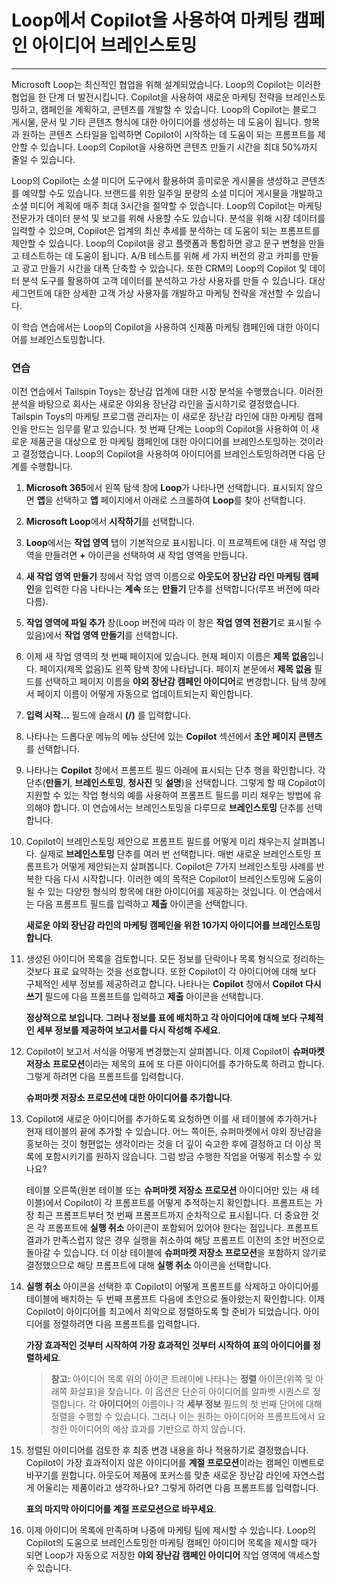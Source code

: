 # Loop에서 Copilot을 사용하여 마케팅 캠페인 아이디어 브레인스토밍
---
Microsoft Loop는 최신적인 협업을 위해 설계되었습니다. Loop의 Copilot는 이러한 협업을 한 단계 더 발전시킵니다. Copilot을 사용하여 새로운 마케팅 전략을 브레인스토밍하고, 캠페인을 계획하고, 콘텐츠를 개발할 수 있습니다. Loop의 Copilot는 블로그 게시물, 문서 및 기타 콘텐츠 형식에 대한 아이디어를 생성하는 데 도움이 됩니다. 항목과 원하는 콘텐츠 스타일을 입력하면 Copilot이 시작하는 데 도움이 되는 프롬프트를 제안할 수 있습니다. Loop의 Copilot을 사용하면 콘텐츠 만들기 시간을 최대 50%까지 줄일 수 있습니다.

Loop의 Copilot는 소셜 미디어 도구에서 활용하여 흥미로운 게시물을 생성하고 콘텐츠를 예약할 수도 있습니다. 브랜드를 위한 일주일 분량의 소셜 미디어 게시물을 개발하고 소셜 미디어 계획에 매주 최대 3시간을 절약할 수 있습니다. Loop의 Copilot는 마케팅 전문가가 데이터 분석 및 보고를 위해 사용할 수도 있습니다. 분석을 위해 시장 데이터를 입력할 수 있으며, Copilot은 업계의 최신 추세를 분석하는 데 도움이 되는 프롬프트를 제안할 수 있습니다. Loop의 Copilot을 광고 플랫폼과 통합하면 광고 문구 변형을 만들고 테스트하는 데 도움이 됩니다. A/B 테스트를 위해 세 가지 버전의 광고 카피를 만들고 광고 만들기 시간을 대폭 단축할 수 있습니다. 또한 CRM의 Loop의 Copilot 및 데이터 분석 도구를 활용하여 고객 데이터를 분석하고 가상 사용자를 만들 수 있습니다. 대상 세그먼트에 대한 상세한 고객 가상 사용자를 개발하고 마케팅 전략을 개선할 수 있습니다.

이 학습 연습에서는 Loop의 Copilot을 사용하여 신제품 마케팅 캠페인에 대한 아이디어를 브레인스토밍합니다.

### 연습

이전 연습에서 Tailspin Toys는 장난감 업계에 대한 시장 분석을 수행했습니다. 이러한 분석을 바탕으로 회사는 새로운 야외용 장난감 라인을 출시하기로 결정했습니다. Tailspin Toys의 마케팅 프로그램 관리자는 이 새로운 장난감 라인에 대한 마케팅 캠페인을 만드는 임무를 맡고 있습니다. 첫 번째 단계는 Loop의 Copilot을 사용하여 이 새로운 제품군을 대상으로 한 마케팅 캠페인에 대한 아이디어를 브레인스토밍하는 것이라고 결정했습니다. Loop의 Copilot을 사용하여 아이디어를 브레인스토밍하려면 다음 단계를 수행합니다.

1.  **Microsoft 365**에서 왼쪽 탐색 창에 **Loop**가 나타나면 선택합니다. 표시되지 않으면 **앱**을 선택하고 **앱** 페이지에서 아래로 스크롤하여 **Loop**를 찾아 선택합니다.
2.  **Microsoft Loop**에서 **시작하기**를 선택합니다.
3.  **Loop**에서는 **작업 영역** 탭이 기본적으로 표시됩니다. 이 프로젝트에 대한 새 작업 영역을 만들려면 **+** 아이콘을 선택하여 새 작업 영역을 만듭니다.
4.  **새 작업 영역 만들기** 창에서 작업 영역 이름으로 **아웃도어 장난감 라인 마케팅 캠페인**을 입력한 다음 나타나는 **계속** 또는 **만들기** 단추를 선택합니다(루프 버전에 따라 다름).
5.  **작업 영역에 파일 추가** 창(Loop 버전에 따라 이 창은 **작업 영역 전환기**로 표시될 수 있음)에서 **작업 영역 만들기**를 선택합니다.
6.  이제 새 작업 영역의 첫 번째 페이지에 있습니다. 현재 페이지 이름은 **제목 없음**입니다. 페이지(제목 없음)도 왼쪽 탐색 창에 나타납니다. 페이지 본문에서 **제목 없음** 필드를 선택하고 페이지 이름을 **야외 장난감 캠페인 아이디어**로 변경합니다. 탐색 창에서 페이지 이름이 어떻게 자동으로 업데이트되는지 확인합니다.
7.  **입력 시작...** 필드에 슬래시 **(/)** 를 입력합니다.
8.  나타나는 드롭다운 메뉴의 메뉴 상단에 있는 **Copilot** 섹션에서 **초안 페이지 콘텐츠**를 선택합니다.
9.  나타나는 **Copilot** 창에서 프롬프트 필드 아래에 표시되는 단추 행을 확인합니다. 각 단추(**만들기**, **브레인스토밍**, **청사진** 및 **설명**)을 선택합니다. 그렇게 할 때 Copilot이 지원할 수 있는 작업 형식의 예를 사용하여 프롬프트 필드를 미리 채우는 방법에 유의해야 합니다. 이 연습에서는 브레인스토밍을 다루므로 **브레인스토밍** 단추를 선택합니다.
10. Copilot이 브레인스토밍 제안으로 프롬프트 필드를 어떻게 미리 채우는지 살펴봅니다. 실제로 **브레인스토밍** 단추를 여러 번 선택합니다. 매번 새로운 브레인스토밍 프롬프트가 어떻게 제안되는지 살펴봅니다. Copilot은 7가지 브레인스토밍 사례를 반복한 다음 다시 시작합니다. 이러한 예의 목적은 Copilot이 브레인스토밍에 도움이 될 수 있는 다양한 형식의 항목에 대한 아이디어를 제공하는 것입니다. 이 연습에서는 다음 프롬프트 필드를 입력하고 **제출** 아이콘을 선택합니다.
    
    **새로운 야외 장난감 라인의 마케팅 캠페인을 위한 10가지 아이디어를 브레인스토밍합니다**.
11. 생성된 아이디어 목록을 검토합니다. 모든 정보를 단락이나 목록 형식으로 정리하는 것보다 표로 요약하는 것을 선호합니다. 또한 Copilot이 각 아이디어에 대해 보다 구체적인 세부 정보를 제공하려고 합니다. 나타나는 **Copilot** 창에서 **Copilot 다시 쓰기** 필드에 다음 프롬프트를 입력하고 **제출** 아이콘을 선택합니다.
    
    **정상적으로 보입니다. 그러나 정보를 표에 배치하고 각 아이디어에 대해 보다 구체적인 세부 정보를 제공하여 보고서를 다시 작성해 주세요**.
12. Copilot이 보고서 서식을 어떻게 변경했는지 살펴봅니다. 이제 Copilot이 **슈퍼마켓 저장소 프로모션**이라는 제목의 표에 또 다른 아이디어를 추가하도록 하려고 합니다. 그렇게 하려면 다음 프롬프트를 입력합니다.
    
    **슈퍼마켓 저장소 프로모션에 대한 아이디어를 추가합니다**.
13. Copilot에 새로운 아이디어를 추가하도록 요청하면 이를 새 테이블에 추가하거나 현재 테이블의 끝에 추가할 수 있습니다. 어느 쪽이든, 슈퍼마켓에서 야외 장난감을 홍보하는 것이 형편없는 생각이라는 것을 더 깊이 숙고한 후에 결정하고 더 이상 목록에 포함시키기를 원하지 않습니다. 그럼 방금 수행한 작업을 어떻게 취소할 수 있나요?
    
    테이블 오른쪽(원본 테이블 또는 **슈퍼마켓 저장소 프로모션** 아이디어만 있는 새 테이블)에서 Copilot이 각 프롬프트를 어떻게 추적하는지 확인합니다. 프롬프트는 가장 최근 프롬프트부터 첫 번째 프롬프트까지 순차적으로 표시됩니다. 더 중요한 것은 각 프롬프트에 **실행 취소** 아이콘이 포함되어 있어야 한다는 점입니다. 프롬프트 결과가 만족스럽지 않은 경우 실행을 취소하여 해당 프롬프트 이전의 초안 버전으로 돌아갈 수 있습니다. 더 이상 테이블에 **슈퍼마켓 저장소 프로모션**을 포함하지 않기로 결정했으므로 해당 프롬프트에 대해 **실행 취소** 아이콘을 선택합니다.
14. **실행 취소** 아이콘을 선택한 후 Copilot이 어떻게 프롬프트를 삭제하고 아이디어를 테이블에 배치하는 두 번째 프롬프트 다음에 초안으로 돌아왔는지 확인합니다. 이제 Copilot이 아이디어를 최고에서 최악으로 정렬하도록 할 준비가 되었습니다. 아이디어를 정렬하려면 다음 프롬프트를 입력합니다.
    
    **가장 효과적인 것부터 시작하여 가장 효과적인 것부터 시작하여 표의 아이디어를 정렬하세요**.
    
    > **참고:** 아이디어 목록 위의 아이콘 트레이에 나타나는 **정렬** 아이콘(위쪽 및 아래쪽 화살표)을 찾습니다. 이 옵션은 단순히 아이디어를 알파벳 시퀀스로 정렬합니다. 각 **아이디어**의 이름이나 각 **세부 정보** 필드의 첫 번째 단어에 대해 정렬을 수행할 수 있습니다. 그러나 이는 원하는 아이디어와 프롬프트에서 요청한 아이디어의 예상 효과를 기반으로 하지 않습니다.
15. 정렬된 아이디어를 검토한 후 최종 변경 내용을 하나 적용하기로 결정했습니다. Copilot이 가장 효과적이지 않은 아이디어를 **계절 프로모션**이라는 캠페인 이벤트로 바꾸기를 원합니다. 아웃도어 제품에 포커스를 맞춘 새로운 장난감 라인에 자연스럽게 어울리는 제품이라고 생각하나요? 그렇게 하려면 다음 프롬프트를 입력합니다.
    
    **표의 마지막 아이디어를 계절 프로모션으로 바꾸세요**.
16. 이제 아이디어 목록에 만족하며 나중에 마케팅 팀에 제시할 수 있습니다. Loop의 Copilot의 도움으로 브레인스토밍한 마케팅 캠페인 아이디어 목록을 제시할 때가 되면 Loop가 자동으로 저장한 **야외 장난감 캠페인 아이디어** 작업 영역에 액세스할 수 있습니다.
